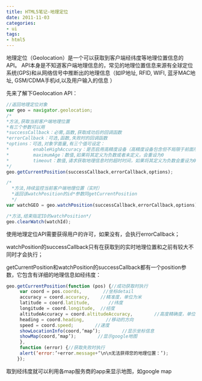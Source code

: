 ```yaml
---
title: HTML5笔记-地理定位
date: 2011-11-03
categories:
- ui
tags:
- html5
---
```

地理定位（Geolocation）是一个可以获取到客户端经纬度等地理位置信息的API。
API本身是不知道客户端地理信息的，常见的地理位置信息来源有全球定位系统(GPS)和从网络信号中推断出的地理信息（如IP地址, RFID, WIFI, 蓝牙MAC地址, GSM/CDMA手机id,以及用户输入的信息 ）

先来了解下Geolocation API：


``` javascript
//返回地理定位对象
var geo = navigator.geolocation;
/*
*方法,获取当前客户端地理位置
*有三个参数可以用
*successCallback：必需,函数,获取成功后的回调函数
*errorCallback：可选,函数,失败时的回调函数
*options：可选,对象字面量,有三个值可设定：
*         enableHighAccuracy：是否启用高精度设备（高精度设备包含但不局限于前面所提到的 GPS 和 WIFI）
*         maximumAge：数值,如果将其定义为负数或者未定义，会重设为0
*         timeout：数值,请求获取地理信息时的超时时间，如果将其定义为负数会重设为0，如果未定义则不启用超时判断 
*/
geo.getCurrentPosition(successCallback,errorCallback,options);

/*
  *方法,持续监控当前客户端地理位置（实时）
  *返回该watchPosition的id*参数同getCurrentPosition
  */
var watchGEO = geo.watchPosition(successCallback,errorCallback,options);

/*方法,结束指定ID的watchPosition*/
geo.clearWatch(watchId);
```

使用地理定位API需要获得用户的许可，如果没有，会执行errorCallback；

watchPosition的successCallback只有在获取到的实时地理位置和之前有较大不同时才会执行；

getCurrentPosition和watchPosition的successCallback都有一个position参数，它包含有详细的地理信息如经纬度：

``` javascript
geo.getCurrentPosition(function (pos) {//成功获取时执行        
     var coord = pos.coords,        //坐标detail             
     accuracy = coord.accuracy,    //精准度，单位为米             
     latitude = coord.latitude,       //纬度             
     longitude = coord.longitude,  //经度             
     altitudeAccuracy = coord.altitudeAccuracy,        //高度精确度，单位为米             
     heading = coord.heading,        //移动的方向            
     speed = coord.speed;        //速度         
     showLocationInfo(coord,‘map’);        //显示坐标信息        
     showMap(coord,‘map’);        //显示google地图
     },
     function (error) {//获取失败时执行        
     alert(‘error:’+error.message+‘\n\n无法获得您的地理位置：’);
    });
```

取到经纬度就可以利用各map服务商的app来显示地图，如google map